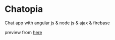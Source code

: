 # Chatopia
Chat app with angular js &amp; node js &amp; ajax &amp; firebase

preview from <a href="https://chaty-8dfdb.firebaseapp.com/">here</a>
